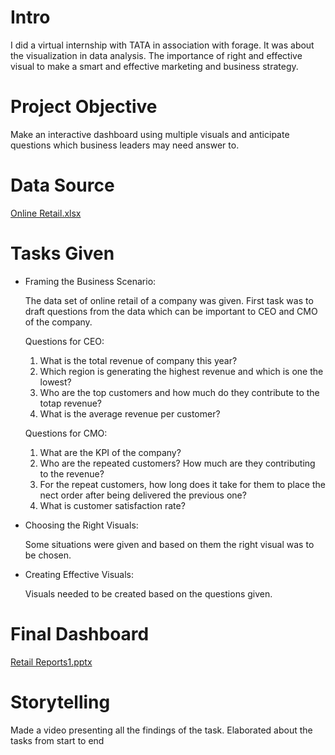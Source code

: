 # Intro
  I did a virtual internship with TATA in association with forage. It was about the visualization in data analysis. The importance of right and effective visual to make a smart and effective marketing and business strategy.

# Project Objective
  Make an interactive dashboard using multiple visuals and anticipate questions which business leaders may need answer to.

# Data Source
  [Online Retail.xlsx](https://github.com/Richa-Chamoli/TATA-Data-Visualization/files/9583746/Online.Retail.xlsx)


# Tasks Given
  * Framing the Business Scenario:

    The data set of online retail of a company was given. First task was to draft questions from the data which can be important to CEO and CMO of the company.
   
    Questions for CEO:

    1. What is the total revenue of company this year?
    2. Which region is generating the highest revenue and which is one the lowest?
    3. Who are the top customers and how much do they contribute to the totap revenue?
    4. What is the average revenue per customer?
    
    Questions for CMO:

    1. What are the KPI of the company?
    2. Who are the repeated customers? How much are they contributing to the revenue?
    3. For the repeat customers, how long does it take for them to place the nect order after being delivered the previous one?
    4. What is customer satisfaction rate?

  * Choosing the Right Visuals:

    Some situations were given and based on them the right visual was to be chosen.
  
  * Creating Effective Visuals:

    Visuals needed to be created based on the questions given.

# Final Dashboard
   [Retail Reports1.pptx](https://github.com/Richa-Chamoli/TATA-Data-Visualization/files/9583764/Retail.Reports1.pptx)




# Storytelling
  Made a video presenting all the findings of the task. Elaborated about the tasks from start to end
